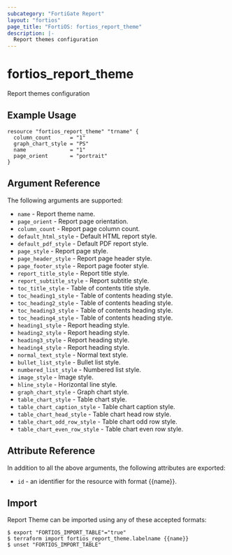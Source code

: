 ```yaml
---
subcategory: "FortiGate Report"
layout: "fortios"
page_title: "FortiOS: fortios_report_theme"
description: |-
  Report themes configuration
---
```


# fortios_report_theme
Report themes configuration

## Example Usage

```hcl
resource "fortios_report_theme" "trname" {
  column_count      = "1"
  graph_chart_style = "PS"
  name              = "1"
  page_orient       = "portrait"
}
```

## Argument Reference

The following arguments are supported:

* `name` - Report theme name.
* `page_orient` - Report page orientation.
* `column_count` - Report page column count.
* `default_html_style` - Default HTML report style.
* `default_pdf_style` - Default PDF report style.
* `page_style` - Report page style.
* `page_header_style` - Report page header style.
* `page_footer_style` - Report page footer style.
* `report_title_style` - Report title style.
* `report_subtitle_style` - Report subtitle style.
* `toc_title_style` - Table of contents title style.
* `toc_heading1_style` - Table of contents heading style.
* `toc_heading2_style` - Table of contents heading style.
* `toc_heading3_style` - Table of contents heading style.
* `toc_heading4_style` - Table of contents heading style.
* `heading1_style` - Report heading style.
* `heading2_style` - Report heading style.
* `heading3_style` - Report heading style.
* `heading4_style` - Report heading style.
* `normal_text_style` - Normal text style.
* `bullet_list_style` - Bullet list style.
* `numbered_list_style` - Numbered list style.
* `image_style` - Image style.
* `hline_style` - Horizontal line style.
* `graph_chart_style` - Graph chart style.
* `table_chart_style` - Table chart style.
* `table_chart_caption_style` - Table chart caption style.
* `table_chart_head_style` - Table chart head row style.
* `table_chart_odd_row_style` - Table chart odd row style.
* `table_chart_even_row_style` - Table chart even row style.


## Attribute Reference

In addition to all the above arguments, the following attributes are exported:
* `id` - an identifier for the resource with format {{name}}.

## Import

Report Theme can be imported using any of these accepted formats:
```
$ export "FORTIOS_IMPORT_TABLE"="true"
$ terraform import fortios_report_theme.labelname {{name}}
$ unset "FORTIOS_IMPORT_TABLE"
```
